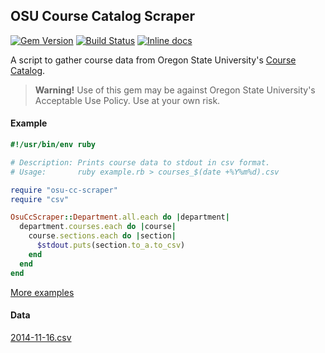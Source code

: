 ## OSU Course Catalog Scraper
[![Gem Version](https://badge.fury.io/rb/osu-cc-scraper.svg)](http://badge.fury.io/rb/osu-cc-scraper)
[![Build Status](https://travis-ci.org/jonahgeorge/osu-cc-scraper.svg?branch=master)](https://travis-ci.org/jonahgeorge/osu-cc-scraper)
[![Inline docs](https://img.shields.io/badge/docs-rubydoc-blue.svg)](http://www.rubydoc.info/gems/osu-cc-scraper/)

A script to gather course data from Oregon State University's [Course Catalog](http://catalog.oregonstate.edu/).

> **Warning!** Use of this gem may be against Oregon State University's Acceptable Use Policy. Use at your own risk.

#### Example
```ruby
#!/usr/bin/env ruby

# Description: Prints course data to stdout in csv format.
# Usage:       ruby example.rb > courses_$(date +%Y%m%d).csv

require "osu-cc-scraper"
require "csv"

OsuCcScraper::Department.all.each do |department|
  department.courses.each do |course|
    course.sections.each do |section|
      $stdout.puts(section.to_a.to_csv)
    end
  end
end
```
[More examples](https://github.com/jonahgeorge/osu-cc-scraper/tree/master/examples)

#### Data
[2014-11-16.csv](https://gist.github.com/jonahgeorge/ed765a708e09a3f88ab6)
